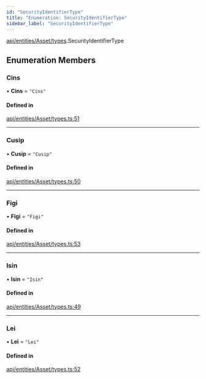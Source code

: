 ```yaml
---
id: "SecurityIdentifierType"
title: "Enumeration: SecurityIdentifierType"
sidebar_label: "SecurityIdentifierType"
---
```


[api/entities/Asset/types](../../../../../../modules/API/Entities/Asset/Types/Types.md).SecurityIdentifierType

## Enumeration Members

### Cins

• **Cins** = ``"Cins"``

#### Defined in

[api/entities/Asset/types.ts:51](https://github.com/PolymeshAssociation/polymesh-sdk/blob/0dbd0ebd0/src/api/entities/Asset/types.ts#L51)

___

### Cusip

• **Cusip** = ``"Cusip"``

#### Defined in

[api/entities/Asset/types.ts:50](https://github.com/PolymeshAssociation/polymesh-sdk/blob/0dbd0ebd0/src/api/entities/Asset/types.ts#L50)

___

### Figi

• **Figi** = ``"Figi"``

#### Defined in

[api/entities/Asset/types.ts:53](https://github.com/PolymeshAssociation/polymesh-sdk/blob/0dbd0ebd0/src/api/entities/Asset/types.ts#L53)

___

### Isin

• **Isin** = ``"Isin"``

#### Defined in

[api/entities/Asset/types.ts:49](https://github.com/PolymeshAssociation/polymesh-sdk/blob/0dbd0ebd0/src/api/entities/Asset/types.ts#L49)

___

### Lei

• **Lei** = ``"Lei"``

#### Defined in

[api/entities/Asset/types.ts:52](https://github.com/PolymeshAssociation/polymesh-sdk/blob/0dbd0ebd0/src/api/entities/Asset/types.ts#L52)

